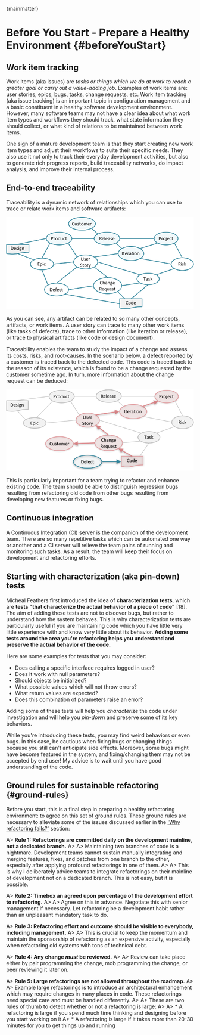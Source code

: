 
{mainmatter}

# Before You Start - Prepare a Healthy Environment {#beforeYouStart}

## Work item tracking

Work items (aka issues) are *tasks or things which we do at work to reach a greater goal or carry out a value-adding job*. Examples of work items are: user stories, epics, bugs, tasks, change requests, etc. Work item tracking (aka issue tracking) is an important topic in configuration management and a basic constituent in a healthy software development environment. However, many software teams may not have a clear idea about what work item types and workflows they should track, what state information they should collect, or what kind of relations to be maintained between work items.

One sign of a mature development team is that they start creating new work item types and adjust their workflows to suite their specific needs. They also use it not only to track their everyday development activities, but also to generate rich progress reports, build traceability networks, do impact analysis, and improve their internal process.

## End-to-end traceability

Traceability is a dynamic network of relationships which you can use to trace or relate work items and software artifacts:

![Example traceability network which should possible links between a group of work items](images/traceability.png)

As you can see, any artifact can be related to so many other concepts, artifacts, or work items. A user story can trace to many other work items (like tasks of defects), trace to other information (like iteration or release), or trace to physical artifacts (like code or design document).

Traceability enables the team to study the impact of a change and assess its costs, risks, and root-causes. In the scenario below, a defect reported by a customer is traced back to the defected code. This code is traced back to the reason of its existence, which is found to be a change requested by the customer sometime ago. In turn, more information about the change request can be deduced:

![Defected code is traced back to the reason of change and hence the root cause behind the defect](images/root-cause-analysis.png)

This is particularly important for a team trying to refactor and enhance existing code. The team should be able to distinguish regression bugs resulting from refactoring old code from other bugs resulting from developing new features or fixing bugs.

## Continuous integration

A Continuous Integration (CI) server is the companion of the development team. There are so many repetitive tasks which can be automated one way or another and a CI server will relieve the team pains of running and monitoring such tasks. As a result, the team will keep their focus on development and refactoring efforts.

## Starting with characterization (aka pin-down) tests

Micheal Feathers first introduced the idea of **characterization tests**, which are **tests "that characterize the actual behavior of a piece of code"** [18]. The aim of adding these tests are not to discover bugs, but rather to understand how the system behaves. This is why characterization tests are particularly useful if you are maintaining code which you have little very little experience with and know very little about its behavior. **Adding some tests around the area you're refactoring helps you understand and preserve the actual behavior of the code.**

Here are some examples for tests that you may consider:

* Does calling a specific interface requires logged in user?
* Does it work with null parameters?
* Should objects be initialized?
* What possible values which will not throw errors?
* What return values are expected?
* Does this combination of parameters raise an error?

Adding some of these tests will help you *characterize* the code under investigation and will help you *pin-down* and preserve some of its key behaviors.

While you're introducing these tests, you may find weird behaviors or even bugs. In this case, be cautious when fixing bugs or changing things because you still can't anticipate side effects. Moreover, some bugs might have become featured in the system, and fixing/changing them may not be accepted by end user! My advice is to wait until you have good understanding of the code.

## Ground rules for sustainable refactoring {#ground-rules}

Before you start, this is a final step in preparing a healthy refactoring environment: to agree on this set of ground rules. These ground rules are necessary to alleviate some of the issues discussed earlier in the ['Why refactoring fails?'](#whyrefactoringfails) section:


A> **Rule 1: Refactorings are committed daily on the development mainline, not a dedicated branch.**
A>
A> Maintaining two branches of code is a nightmare. Development teams cannot sustain manually integrating and merging features, fixes, and patches from one branch to the other, especially after applying profound refactorings in one of them.
A>
A> This is why I deliberately advice teams to integrate refactorings on their mainline of development not on a dedicated branch. This is not easy, but it is possible.

A> **Rule 2: Timebox an agreed upon percentage of the development effort to refactoring.**
A>
A> Agree on this in advance. Negotiate this with senior management if necessary. Let refactoring be a development habit rather than an unpleasant mandatory task to do.

A> **Rule 3: Refactoring effort and outcome should be visible to everybody, including management.**
A>
A> This is crucial to keep the momentum and maintain the sponsorship of refactoring as an expensive activity, especially when refactoring old systems with tons of technical debt.

A> **Rule 4: Any change *must* be reviewed.**
A>
A> Review can take place either by pair programming the change, mob programming the change, or peer reviewing it later on.

A> **Rule 5: Large refactorings are not allowed throughout the roadmap.**
A>
A> Example large refactorings is to introduce an architectural enhancement which may require changes in many places in code. These refactorings need special care and must be handled differently.
A>
A> These are two rules of thumb to detect whether or not a refactoring is large:
A>
A> * A refactoring is large if you spend much time thinking and designing before you start working on it
A> * A refactoring is large if it takes more than 20-30 minutes for you to get things up and running
